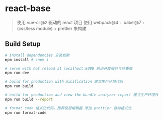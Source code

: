 # react-base

> 使用 vue-cli@2 驱动的 react 项目
> 使用 webpack@4 + babel@7 + (css/less module) + prettier 来构建


## Build Setup

```bash
# install dependencies 安装依赖
npm install # cnpm i

# serve with hot reload at localhost:8080 启动开发服务与热重载
npm run dev

# build for production with minification 建立生产环境代码
npm run build

# build for production and view the bundle analyzer report 建立生产环境代码并且查看代码大小分析
npm run build --report

# format code 格式化代码，推荐使用编辑器 添加 prettier 自动格式化
npm run format-code
```
